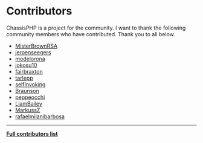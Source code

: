 # Contributors

ChassisPHP is a project for the community. I want to thank the following community members who have contributed. Thank you to all below.

- [MisterBrownRSA](https://github.com/MisterBrownRSA)
- [jeroenseegers](https://github.com/jeroenseegers)
- [modelorona](https://github.com/modelorona)
- [jokosu10](https://github.com/jokosu10)
- [fairbraxton](https://github.com/fairbraxton)
- [tarlepp](https://github.com/tarlepp)
- [selfInvoking](https://github.com/selfInvoking)
- [Braunson](https://github.com/Braunson)
- [peppeocchi](https://github.com/peppeocchi)
- [LiamBailey](https://github.com/LiamBailey)
- [MarkussZ](https://github.com/MarkussZ)
- [rafaelmilanibarbosa](https://github.com/rafaelmilanibarbosa)

---

**[Full contributors list](https://github.com/RogerCreasy/ChassisPHP/graphs/contributors)**
